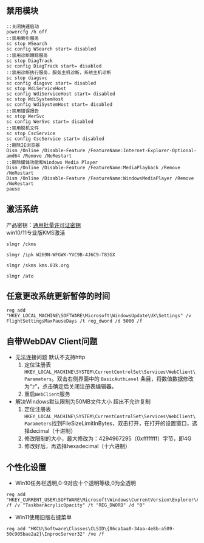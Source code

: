 ## 禁用模块
```batch
::关闭快速启动
powercfg /h off
::禁用索引服务
sc stop WSearch
sc config WSearch start= disabled
::禁用诊断跟踪服务
sc stop DiagTrack
sc config DiagTrack start= disabled
::禁用诊断执行服务，服务主机诊断，系统主机诊断
sc stop diagsvc
sc config diagsvc start= disabled
sc stop WdiServiceHost
sc config WdiServiceHost start= disabled
sc stop WdiSystemHost
sc config WdiSystemHost start= disabled
::禁用错误报告
sc stop WerSvc
sc config WerSvc start= disabled
::禁用脱机文件
sc stop CscService
sc config CscService start= disabled
::删除IE浏览器
Dism /Online /Disable-Feature /FeatureName:Internet-Explorer-Optional-amd64 /Remove /NoRestart
::删除媒体功能和Windows Media Player
Dism /Online /Disable-Feature /FeatureName:MediaPlayback /Remove /NoRestart
Dism /Online /Disable-Feature /FeatureName:WindowsMediaPlayer /Remove /NoRestart
pause
```

## 激活系统
产品密钥：[通用批量许可证密钥](https://docs.microsoft.com/zh-cn/windows-server/get-started/kms-client-activation-keys#generic-volume-license-keys-gvlk)  
win10/11专业版KMS激活
```batch
slmgr /ckms

slmgr /ipk W269N-WFGWX-YVC9B-4J6C9-T83GX

slmgr /skms kms.03k.org

slmgr /ato
```

## 任意更改系统更新暂停的时间
```batch
reg add "HKEY_LOCAL_MACHINE\SOFTWARE\Microsoft\WindowsUpdate\UX\Settings" /v FlightSettingsMaxPauseDays /t reg_dword /d 5000 /f
```

## 自带WebDAV Client问题
- 无法连接问题 默认不支持http
    1. 定位注册表 `HKEY_LOCAL_MACHINE\SYSTEM\CurrentControlSet\Services\WebClient\Parameters`。双击右侧界面中的 `BasicAuthLevel` 条目，将数值数据修改为“`2`”，点击确定后关闭注册表编辑器。
    1. 重启`WebClient`服务
- 解决Windows默认限制为50MB文件大小 超出不允许复制
    1. 定位注册表 `HKEY_LOCAL_MACHINE\SYSTEM\CurrentControlSet\Services\WebClient\Parameters`找到FileSizeLimitInBytes，双击打开，在打开的设置窗口，选择decimal（十进制）
    1. 修改限制的大小，最大修改为：4294967295（0xffffffff）字节，即4G
    1. 修改好后，再选择hexadecimal（十六进制）

## 个性化设置
- Win10任务栏透明,0-9对应十个透明等级,0为全透明
```batch
reg add "HKEY_CURRENT_USER\SOFTWARE\Microsoft\Windows\CurrentVersion\Explorer\Advanced" /f /v "TaskbarAcrylicOpacity" /t "REG_DWORD" /d "0"
```
- Win11使用旧版右键菜单
```batch
reg add "HKCU\Software\Classes\CLSID\{86ca1aa0-34aa-4e8b-a509-50c905bae2a2}\InprocServer32" /ve /f
```
